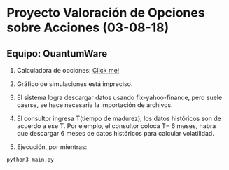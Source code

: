 # Proyecto Valoración de Opciones sobre Acciones (03-08-18)

## Equipo: QuantumWare

1. Calculadora de opciones: 
[Click me!](http://www.cboe.com/framed/IVolframed.aspx?content=https%3a%2f%2fcboe.ivolatility.com%2fcalc%2findex.j%3fcontract%3d95CB7CDF-A27A-4867-8894-ED1E2D1E0B90&sectionName=SEC_TRADING_TOOLS&title=CBOE%20-%20IVolatility%20Services)

2. Gráfico de simulaciones está impreciso.

3. El sistema logra descargar datos usando fix-yahoo-finance, pero suele caerse, se hace necesaria la importación de archivos.
4. El consultor ingresa T(tiempo de madurez), los datos históricos son de acuerdo a ese T. Por ejemplo, el consultor coloca T= 6 meses, habra que descargar 6 meses de datos históricos para calcular volatilidad.
5. Ejecución, por mientras:

```
python3 main.py
```
